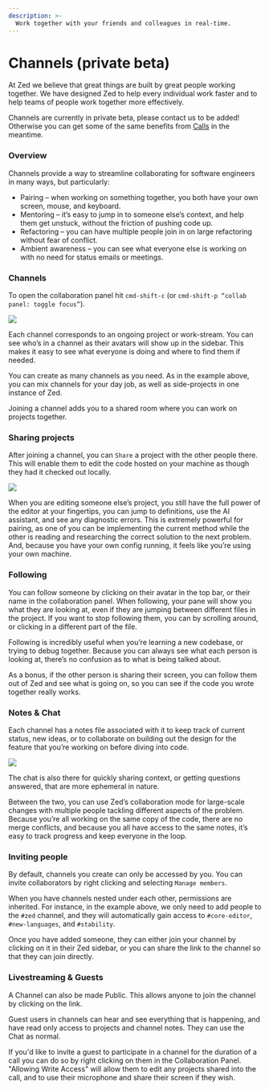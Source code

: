 ```yaml
---
description: >-
  Work together with your friends and colleagues in real-time.
---
```

# Channels (private beta)

At Zed we believe that great things are built by great people working together. We have designed Zed to help every individual work faster and to help teams of people work together more effectively.

Channels are currently in private beta, please contact us to be added! Otherwise you can get some of the same benefits from [Calls](../general/collaboration/) in the meantime.

### Overview

Channels provide a way to streamline collaborating for software engineers in many ways, but particularly:

* Pairing – when working on something together, you both have your own screen, mouse, and keyboard.
* Mentoring – it’s easy to jump in to someone else’s context, and help them get unstuck, without the friction of pushing code up.
* Refactoring – you can have multiple people join in on large refactoring without fear of conflict.
* Ambient awareness – you can see what everyone else is working on with no need for status emails or meetings.

### Channels

To open the collaboration panel hit `cmd-shift-c` (or `cmd-shift-p “collab panel: toggle focus”`).

![](../.gitbook/assets/collaboration/channels-1.png)

Each channel corresponds to an ongoing project or work-stream. You can see who’s in a channel as their avatars will show up in the sidebar. This makes it easy to see what everyone is doing and where to find them if needed.

You can create as many channels as you need. As in the example above, you can mix channels for your day job, as well as side-projects in one instance of Zed.

Joining a channel adds you to a shared room where you can work on projects together.

### Sharing projects

After joining a channel, you can `Share` a project with the other people there. This will enable them to edit the code hosted on your machine as though they had it checked out locally.

![](../.gitbook/assets/collaboration/channels-2.png)

When you are editing someone else’s project, you still have the full power of the editor at your fingertips, you can jump to definitions, use the AI assistant, and see any diagnostic errors. This is extremely powerful for pairing, as one of you can be implementing the current method while the other is reading and researching the correct solution to the next problem. And, because you have your own config running, it feels like you’re using your own machine.

### Following

You can follow someone by clicking on their avatar in the top bar, or their name in the collaboration panel. When following, your pane will show you what they are looking at, even if they are jumping between different files in the project. If you want to stop following them, you can by scrolling around, or clicking in a different part of the file.

Following is incredibly useful when you’re learning a new codebase, or trying to debug together. Because you can always see what each person is looking at, there’s no confusion as to what is being talked about.

As a bonus, if the other person is sharing their screen, you can follow them out of Zed and see what is going on, so you can see if the code you wrote together really works.

### Notes & Chat

Each channel has a notes file associated with it to keep track of current status, new ideas, or to collaborate on building out the design for the feature that you’re working on before diving into code.

![](../.gitbook/assets/collaboration/channels-2.png)

The chat is also there for quickly sharing context, or getting questions answered, that are more ephemeral in nature.

Between the two, you can use Zed’s collaboration mode for large-scale changes with multiple people tackling different aspects of the problem. Because you’re all working on the same copy of the code, there are no merge conflicts, and because you all have access to the same notes, it’s easy to track progress and keep everyone in the loop.

### Inviting people

By default, channels you create can only be accessed by you. You can invite collaborators by right clicking and selecting `Manage members`.

When you have channels nested under each other, permissions are inherited. For instance, in the example above, we only need to add people to the `#zed` channel, and they will automatically gain access to `#core-editor`, `#new-languages`, and `#stability`.

Once you have added someone, they can either join your channel by clicking on it in their Zed sidebar, or you can share the link to the channel so that they can join directly.

### Livestreaming & Guests

A Channel can also be made Public. This allows anyone to join the channel by clicking on the link.

Guest users in channels can hear and see everything that is happening, and have read only access to projects and channel notes. They can use the Chat as normal.

If you'd like to invite a guest to participate in a channel for the duration of a call you can do so by right clicking on them in the Collaboration Panel. "Allowing Write Access" will allow them to edit any projects shared into the call, and to use their microphone and share their screen if they wish.
